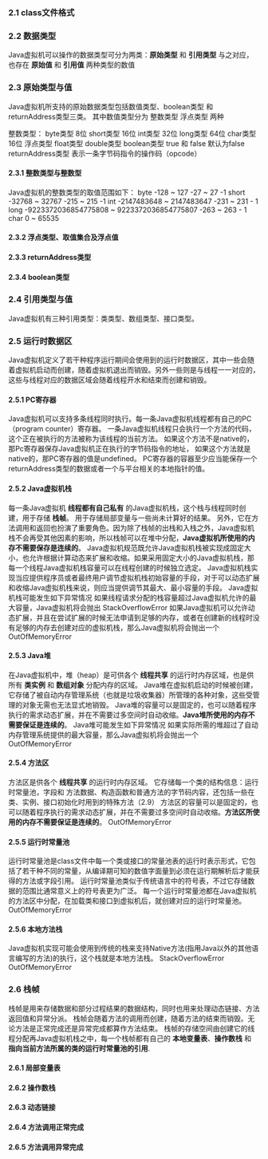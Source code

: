 ### 2.1 class文件格式

### 2.2 数据类型

  Java虚拟机可以操作的数据类型可分为两类：**原始类型** 和 **引用类型**
  与之对应，也存在 **原始值** 和 **引用值** 两种类型的数值

### 2.3 原始类型与值
  Java虚拟机所支持的原始数据类型包括数值类型、boolean类型 和 returnAddress类型三类。
  其中数值类型分为 整数类型 浮点类型 两种

  整数类型：
    byte类型  8位
    short类型 16位
    int类型 32位
    long类型  64位
    char类型 16位
  浮点类型
    float类型
    double类型
  boolean类型
    true 和 false 默认为false
  returnAddress类型
    表示一条字节码指令的操作码（opcode）

#### 2.3.1 整数类型与整数型
  Java虚拟机的整数类型的取值范围如下：
  byte  -128  ~ 127  -27 ~ 27 -1
  short -32768 ~ 32767 -215 ~ 215 -1
  int -2147483648 ~ 2147483647 -231 ~ 231 - 1
  long -9223372036854775808 ~ 9223372036854775807 -263 ~ 263 - 1
  char  0 ~ 65535

#### 2.3.2 浮点类型、取值集合及浮点值
#### 2.3.3 returnAddress类型
#### 2.3.4 boolean类型

### 2.4 引用类型与值
  Java虚拟机有三种引用类型：类类型、数组类型、接口类型。

### 2.5 运行时数据区
  Java虚拟机定义了若干种程序运行期间会使用到的运行时数据区，其中一些会随着虚拟机启动而创建，随着虚拟机退出而销毁。另外一些则是与线程一一对应的，这些与线程对应的数据区域会随着线程开水和结束而创建和销毁。
#### 2.5.1 PC寄存器
  Java虚拟机可以支持多条线程同时执行。每一条Java虚拟机线程都有自己的PC（program counter）寄存器。
  一条Java虚拟机线程只会执行一个方法的代码，这个正在被执行的方法被称为该线程的当前方法。
  如果这个方法不是native的，那Pc寄存器保存Java虚拟机正在执行的字节码指令的地址，
  如果这个方法就是native的，那PC寄存器的值是undefined。
  PC寄存器的容器至少应当能保存一个returnAddress类型的数据或者一个与平台相关的本地指针的值。
#### 2.5.2 Java虚拟机栈
  每一条Java虚拟机 **线程都有自己私有** 的Java虚拟机栈，这个栈与线程同时创建，用于存储 **栈帧**。
  用于存储局部变量与一些尚未计算好的结果。
  另外，它在方法调用和返回也扮演了重要角色。因为除了栈帧的出栈和入栈之外，Java虚拟机栈不会再受其他因素的影响，所以栈帧可以在堆中分配，**Java虚拟机所使用的内存不需要保存是连续的**。
  Java虚拟机规范既允许Java虚拟机栈被实现成固定大小，也允许根据计算动态来扩展和收缩。如果采用固定大小的Java虚拟机栈，那每一个线程Java虚拟机栈容量可以在线程创建的时候独立选定。
  Java虚拟机栈实现当应提供程序员或者最终用户调节虚拟机栈初始容量的手段，对于可以动态扩展和收缩Java虚拟机栈来说，则应当提供调节其最大、最小容量的手段。
  Java虚拟机栈可能发生如下异常情况
  如果线程请求分配的栈容量超过Java虚拟机允许的最大容量，Java虚拟机将会抛出
  StackOverflowError
  如果Java虚拟机可以允许动态扩展，并且在尝试扩展的时候无法申请到足够的内存，或者在创建新的线程时没有足够的内存去创建对应的虚拟机栈，那么Java虚拟机将会抛出一个
  OutOfMemoryError

#### 2.5.3 Java堆
  在Java虚拟机中，堆（heap）是可供各个 **线程共享** 的运行时内存区域，也是供所有 **类实例** 和 **数组对象** 分配内存的区域。
  Java堆在虚拟机启动的时候被创建，它存储了被自动内存管理系统（也就是垃圾收集器）所管理的各种对象，这些受管理的对象无需也无法显式地销毁。
  Java堆的容量可以是固定的，也可以随着程序执行的需求动态扩展，并在不需要过多空间时自动收缩。**Java堆所使用的内存不需要保证是连续的**。
  Java堆可能发生如下异常情况
  如果实际所需的堆超过了自动内存管理系统提供的最大容量，那么Java虚拟机将会抛出一个
  OutOfMemoryError
#### 2.5.4 方法区
  方法区是供各个 **线程共享** 的运行时内存区域。
  它存储每一个类的结构信息：运行时常量池，字段和 方法数据、构造函数和普通方法的字节码内容，还包括一些在类、实例、接口初始化时用到的特殊方法（2.9）
  方法区的容量可以是固定的，也可以随着程序执行的需求动态扩展，并在不需要过多空间时自动收缩。**方法区所使用的内存不需要保证是连续的**。
  OutOfMemoryError
#### 2.5.5 运行时常量池
  运行时常量池是class文件中每一个类或接口的常量池表的运行时表示形式，它包括了若干种不同的常量，从编译期可知的数值字面量到必须在运行期解析后才能获得的方法或字段引用。
  运行时常量池类似于传统语言中的符号表，不过它存储数据的范围比通常意义上的符号表更为广泛。
  每一个运行时常量池都在Java虚拟机的方法区中分配，在加载类和接口到虚拟机后，就创建对应的运行时常量池。
  OutOfMemoryError
#### 2.5.6 本地方法栈
  Java虚拟机实现可能会使用到传统的栈来支持Native方法(指用Java以外的其他语言编写的方法)的执行，这个栈就是本地方法栈。
  StackOverflowError
  OutOfMemoryError

### 2.6 栈帧
  栈帧是用来存储数据和部分过程结果的数据结构，同时也用来处理动态链接、方法返回值和异常分派。
  栈帧会随着方法的调用而创建，随着方法的结束而销毁。无论方法是正常完成还是异常完成都算作方法结束。
  栈帧的存储空间由创建它的线程分配再Java虚拟机栈之中，每一个栈帧都有自己的 **本地变量表**、**操作数栈** 和 **指向当前方法所属的类的运行时常量池的引用**.
#### 2.6.1 局部变量表
  
#### 2.6.2 操作数栈
#### 2.6.3 动态链接
#### 2.6.4 方法调用正常完成
#### 2.6.5 方法调用异常完成
